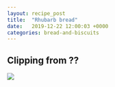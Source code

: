 ```yaml
---
layout: recipe_post
title:  "Rhubarb bread"
date:   2019-12-22 12:00:03 +0000
categories: bread-and-biscuits
---
```


## Clipping from ??


![](/assets/bread-and-biscuits/rhubarb-bread.jpg)